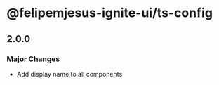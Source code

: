 # @felipemjesus-ignite-ui/ts-config

## 2.0.0

### Major Changes

- Add display name to all components
